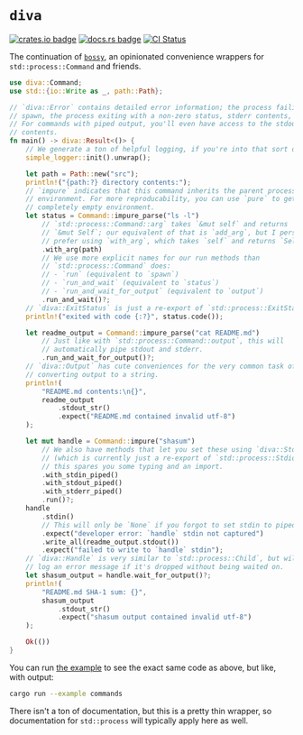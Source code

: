 # `diva`

[![crates.io badge](https://img.shields.io/crates/v/diva.svg)](https://crates.io/crates/diva)
[![docs.rs badge](https://docs.rs/diva/badge.svg)](https://docs.rs/diva)
[![CI Status](https://github.com/francesca64/diva/workflows/CI/badge.svg)](https://github.com/francesca64/diva/actions)

The continuation of [`bossy`](https://github.com/BrainiumLLC/bossy), an opinionated convenience wrappers for `std::process::Command` and friends.

```rust
use diva::Command;
use std::{io::Write as _, path::Path};

// `diva::Error` contains detailed error information; the process failing to
// spawn, the process exiting with a non-zero status, stderr contents, etc.
// For commands with piped output, you'll even have access to the stdout
// contents.
fn main() -> diva::Result<()> {
    // We generate a ton of helpful logging, if you're into that sort of thing.
    simple_logger::init().unwrap();

    let path = Path::new("src");
    println!("{path:?} directory contents:");
    // `impure` indicates that this command inherits the parent process's
    // environment. For more reproducability, you can use `pure` to get a
    // completely empty environment.
    let status = Command::impure_parse("ls -l")
        // `std::process::Command::arg` takes `&mut self` and returns
        // `&mut Self`; our equivalent of that is `add_arg`, but I personally
        // prefer using `with_arg`, which takes `self` and returns `Self`.
        .with_arg(path)
        // We use more explicit names for our run methods than
        // `std::process::Command` does:
        // - `run` (equivalent to `spawn`)
        // - `run_and_wait` (equivalent to `status`)
        // - `run_and_wait_for_output` (equivalent to `output`)
        .run_and_wait()?;
    // `diva::ExitStatus` is just a re-export of `std::process::ExitStatus`.
    println!("exited with code {:?}", status.code());

    let readme_output = Command::impure_parse("cat README.md")
        // Just like with `std::process::Command::output`, this will
        // automatically pipe stdout and stderr.
        .run_and_wait_for_output()?;
    // `diva::Output` has cute conveniences for the very common task of
    // converting output to a string.
    println!(
        "README.md contents:\n{}",
        readme_output
            .stdout_str()
            .expect("README.md contained invalid utf-8")
    );

    let mut handle = Command::impure("shasum")
        // We also have methods that let you set these using `diva::Stdio`
        // (which is currently just a re-export of `std::process::Stdio`), but
        // this spares you some typing and an import.
        .with_stdin_piped()
        .with_stdout_piped()
        .with_stderr_piped()
        .run()?;
    handle
        .stdin()
        // This will only be `None` if you forgot to set stdin to piped above.
        .expect("developer error: `handle` stdin not captured")
        .write_all(readme_output.stdout())
        .expect("failed to write to `handle` stdin");
    // `diva::Handle` is very similar to `std::process::Child`, but will
    // log an error message if it's dropped without being waited on.
    let shasum_output = handle.wait_for_output()?;
    println!(
        "README.md SHA-1 sum: {}",
        shasum_output
            .stdout_str()
            .expect("shasum output contained invalid utf-8")
    );

    Ok(())
}
```

You can run [the example](examples/commands.rs) to see the exact same code as above, but like, with output:

```sh
cargo run --example commands
```

There isn't a ton of documentation, but this is a pretty thin wrapper, so documentation for `std::process` will typically apply here as well.

